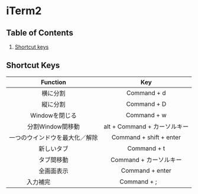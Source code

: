 # iTerm2

## Table of Contents
1. [Shortcut keys](#shortcut-keys)

## Shortcut Keys
|            Function            |              Key             |
|:------------------------------:|:----------------------------:|
| 横に分割                       | Command + d                  |
| 縦に分割                       | Command + D                  |
| Windowを閉じる                 | Command + w                  |
| 分割Window間移動               | alt + Command + カーソルキー |
| 一つのウインドウを最大化／解除 | Command + shift + enter      |
| 新しいタブ                     | Command + t                  |
| タブ間移動                     | Command + カーソルキー       |
| 全画面表示                     | Command + enter           |
| 入力補完                     | Command + ;           |


